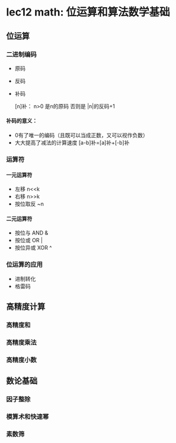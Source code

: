 # lec12 math: 位运算和算法数学基础

## 位运算

### 二进制编码

- 原码

- 反码

- 补码

  [n]补： n>0 是n的原码 否则是  |n|的反码+1
#### 补码的意义：

- 0有了唯一的编码（且既可以当成正数，又可以视作负数）
- 大大提高了减法的计算速度 [a-b]补=[a]补+[-b]补

### 运算符

#### 一元运算符

- 左移  n<<k
- 右移 n>>k
- 按位取反 ~n

#### 二元运算符

- 按位与 AND   &
- 按位或 OR  |
- 按位异或 XOR  ^

### 位运算的应用

- 进制转化
- 格雷码


## 高精度计算

### 高精度和
### 高精度乘法
### 高精度小数

## 数论基础

### 因子整除
### 模算术和快速幂
### 素数筛



